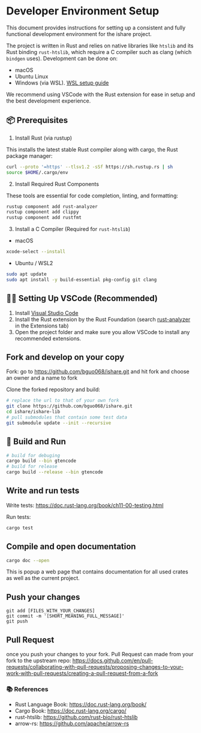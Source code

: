 # Developer Environment Setup

This document provides instructions for setting up a consistent and fully
functional development environment for the ishare project.

The project is written in Rust and relies on native libraries like `htslib` and its Rust binding `rust-htslib`, which
require a C compiler such as clang (which `bindgen` uses). Development can be done on:

- macOS
- Ubuntu Linux
- Windows (via WSL). [WSL setup guide](https://learn.microsoft.com/en-us/windows/wsl/install)

We recommend using VSCode with the Rust extension for ease in setup and the best development experience.

## 📦 Prerequisites

1. Install Rust (via rustup)

This installs the latest stable Rust compiler along with cargo, the Rust package manager:

```sh
curl --proto '=https' --tlsv1.2 -sSf https://sh.rustup.rs | sh
source $HOME/.cargo/env
```

2. Install Required Rust Components

These tools are essential for code completion, linting, and formatting:

```sh
rustup component add rust-analyzer
rustup component add clippy
rustup component add rustfmt
```

3. Install a C Compiler (Required for `rust-htslib`)

- macOS

```sh
xcode-select --install
```

- Ubuntu / WSL2

```sh
sudo apt update
sudo apt install -y build-essential pkg-config git clang
```

## 🧑‍💻 Setting Up VSCode (Recommended)

1. Install [Visual Studio Code](https://code.visualstudio.com/)
2. Install the Rust extension by the Rust Foundation (search [rust-analyzer](https://code.visualstudio.com/docs/languages/rust) in the Extensions tab)
3. Open the project folder and make sure you allow VSCode to install any recommended extensions.

## Fork and develop on your copy

Fork: go to https://github.com/bguo068/ishare.git and hit fork and choose an owner and a name to fork

Clone the forked repository and build:

```sh
# replace the url to that of your own fork
git clone https://github.com/bguo068/ishare.git
cd ishare/ishare-lib
# pull submodules that contain some test data
git submodule update --init --recursive
```

## 🚀 Build and Run

```sh
# build for debuging
cargo build --bin gtencode
# build for release
cargo build --release --bin gtencode
```

## Write and run tests

Write tests: https://doc.rust-lang.org/book/ch11-00-testing.html

Run tests:

```sh
cargo test
```

## Compile and open documentation

```sh
cargo doc --open
```

This is popup a web page that contains documentation for all used crates as well as the current project.

## Push your changes

```
git add [FILES_WITH_YOUR_CHANGES]
git commit -m '[SHORT_MEANING_FULL_MESSAGE]'
git push
```

## Pull Request

once you push your changes to your fork.
Pull Request can made from your fork to the upstream repo: https://docs.github.com/en/pull-requests/collaborating-with-pull-requests/proposing-changes-to-your-work-with-pull-requests/creating-a-pull-request-from-a-fork

### 📚 References

- Rust Language Book: https://doc.rust-lang.org/book/
- Cargo Book: https://doc.rust-lang.org/cargo/
- rust-htslib: https://github.com/rust-bio/rust-htslib
- arrow-rs: https://github.com/apache/arrow-rs
